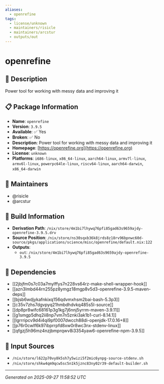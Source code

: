 ```yaml
---
aliases:
  - openrefine
tags:
  - license/unknown
  - maintainers/risicle
  - maintainers/arcstur
  - outputs/out
---
```


# openrefine

## 📝 Description

Power tool for working with messy data and improving it

## 📋 Package Information

- **Name**: `openrefine`
- **Version**: `3.9.5`
- **Available**: ✅ Yes
- **Broken**: ✅ No
- **Description**: Power tool for working with messy data and improving it
- **Homepage**: [https://openrefine.org](https://openrefine.org)
- **License**: `unknown`
- **Platforms**: `i686-linux`, `x86_64-linux`, `aarch64-linux`, `armv7l-linux`, `armv6l-linux`, `powerpc64le-linux`, `riscv64-linux`, `aarch64-darwin`, `x86_64-darwin`
## 👥 Maintainers

- @risicle
- @arcstur


## 🔧 Build Information

- **Derivation Path**: `/nix/store/4m1bi7lhywq76pfi85gad63s9659ajdy-openrefine-3.9.5.drv`
- **Source Position**: `/nix/store/ns30sqxb36k8jrds8z18rv96bpnwc60d-source/pkgs/applications/science/misc/openrefine/default.nix:122`
- **Outputs**:
  - `out`:  `/nix/store/4m1bi7lhywq76pfi85gad63s9659ajdy-openrefine-3.9.5`

## 🔗 Dependencies

- [[2jbjfm0s7c03a7mylffys7n228vs64rz-make-shell-wrapper-hook]]
- [[azn3lmbd44rn255pz8ymgz18mgp8v5d3-openrefine-3.9.5-maven-deps]]
- [[bjsb6wdjykafnkixq156qdvmxhsm2bai-bash-5.3p3]]
- [[c35v7zhs7dgvpyq21hmbdhdvkq485s5l-source]]
- [[dp8pr8wifc68161p3g1kg7j6nnj5yrrm-maven-3.9.11]]
- [[g1smgp5dhq2ii8np7vm7n5znki3ak1b1-curl-8.14.1]]
- [[lgrrripcv9d4i4qi9pf0007dwcch88di-openjdk-17.0.16+8]]
- [[p76r0cwlf6k97ibprrpfd8xw0r8wc3nx-stdenv-linux]]
- [[qfgzj5h96mz4nzjbmprqwv8i3354yaw6-openrefine-npm-3.9.5]]

## 📁 Input Sources

- `/nix/store/l622p70vy8k5sh7y5wizi5f2mic6ynpg-source-stdenv.sh`
- `/nix/store/shkw4qm9qcw5sc5n1k5jznc83ny02r39-default-builder.sh`

---
*Generated on 2025-09-27 11:58:52 UTC*
